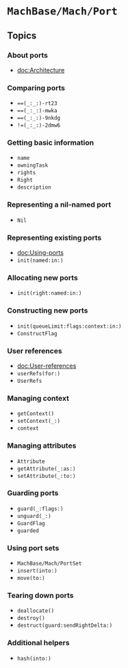 # ``MachBase/Mach/Port``

## Topics

### About ports

- <doc:Architecture>

### Comparing ports

- ``==(_:_:)-rt23``
- ``==(_:_:)-mwka``
- ``==(_:_:)-9nkdg``
- ``!=(_:_:)-2dmw6``

### Getting basic information

- ``name``
- ``owningTask``
- ``rights``
- ``Right``
- ``description``

### Representing a nil-named port

- ``Nil``

### Representing existing ports

- <doc:Using-ports>
- ``init(named:in:)``

### Allocating new ports

- ``init(right:named:in:)``

### Constructing new ports

- ``init(queueLimit:flags:context:in:)``
- ``ConstructFlag``

### User references

- <doc:User-references>
- ``userRefs(for:)``
- ``UserRefs``

### Managing context

- ``getContext()``
- ``setContext(_:)``
- ``context``

### Managing attributes

- ``Attribute``
- ``getAttribute(_:as:)``
- ``setAttribute(_:to:)``

### Guarding ports

- ``guard(_:flags:)``
- ``unguard(_:)``
- ``GuardFlag``
- ``guarded``

### Using port sets

- ``MachBase/Mach/PortSet``
- ``insert(into:)``
- ``move(to:)``

### Tearing down ports

- ``deallocate()``
- ``destroy()``
- ``destruct(guard:sendRightDelta:)``

### Additional helpers

- ``hash(into:)``
